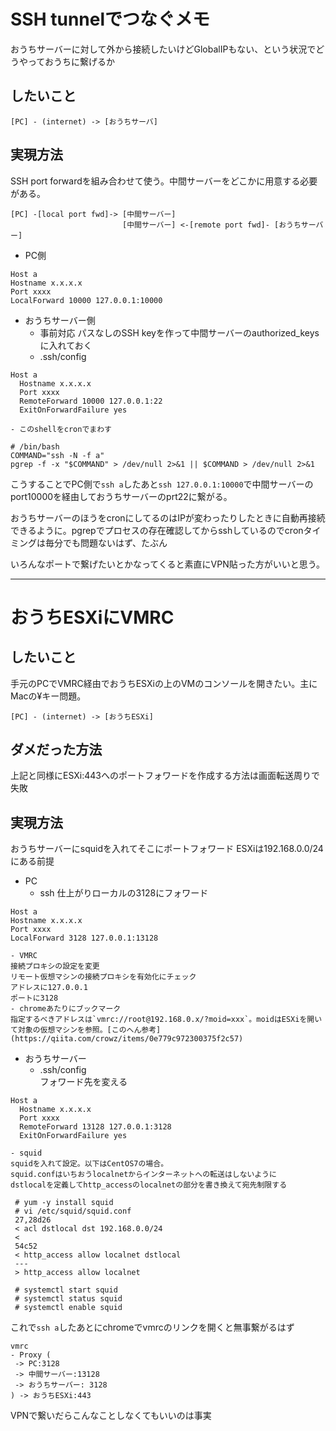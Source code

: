 # SSH tunnelでつなぐメモ

おうちサーバーに対して外から接続したいけどGlobalIPもない、という状況でどうやっておうちに繋げるか

## したいこと
```
[PC] - (internet) -> [おうちサーバ]
```

## 実現方法
SSH port forwardを組み合わせて使う。中間サーバーをどこかに用意する必要がある。
```
[PC] -[local port fwd]-> [中間サーバー]
                         [中間サーバー] <-[remote port fwd]- [おうちサーバー]

```

- PC側
```
Host a
Hostname x.x.x.x
Port xxxx
LocalForward 10000 127.0.0.1:10000
```
- おうちサーバー側
    - 事前対応
    パスなしのSSH keyを作って中間サーバーのauthorized_keysに入れておく
    - .ssh/config
```
Host a
  Hostname x.x.x.x
  Port xxxx
  RemoteForward 10000 127.0.0.1:22
  ExitOnForwardFailure yes
```
    - このshellをcronでまわす
```
# /bin/bash
COMMAND="ssh -N -f a"
pgrep -f -x "$COMMAND" > /dev/null 2>&1 || $COMMAND > /dev/null 2>&1
```

こうすることでPC側で`ssh a`したあと`ssh 127.0.0.1:10000`で中間サーバーのport10000を経由しておうちサーバーのprt22に繋がる。

おうちサーバーのほうをcronにしてるのはIPが変わったりしたときに自動再接続できるように。pgrepでプロセスの存在確認してからsshしているのでcronタイミングは毎分でも問題ないはず、たぶん

いろんなポートで繋げたいとかなってくると素直にVPN貼った方がいいと思う。

---

# おうちESXiにVMRC
## したいこと
手元のPCでVMRC経由でおうちESXiの上のVMのコンソールを開きたい。主にMacの¥キー問題。
```
[PC] - (internet) -> [おうちESXi]
```

## ダメだった方法
上記と同様にESXi:443へのポートフォワードを作成する方法は画面転送周りで失敗

## 実現方法
おうちサーバーにsquidを入れてそこにポートフォワード
ESXiは192.168.0.0/24にある前提

- PC
    - ssh
    仕上がりローカルの3128にフォワード
```
Host a
Hostname x.x.x.x
Port xxxx
LocalForward 3128 127.0.0.1:13128
```
    - VMRC  
    接続プロキシの設定を変更  
    リモート仮想マシンの接続プロキシを有効化にチェック  
    アドレスに127.0.0.1  
    ポートに3128
    - chromeあたりにブックマーク  
    指定するべきアドレスは`vmrc://root@192.168.0.x/?moid=xxx`。moidはESXiを開いて対象の仮想マシンを参照。[このへん参考](https://qiita.com/crowz/items/0e779c972300375f2c57)

- おうちサーバー
    - .ssh/config  
    フォワード先を変える
```
Host a
  Hostname x.x.x.x
  Port xxxx
  RemoteForward 13128 127.0.0.1:3128
  ExitOnForwardFailure yes
```
    - squid
    squidを入れて設定。以下はCentOS7の場合。  
    squid.confはいちおうlocalnetからインターネットへの転送はしないように
    dstlocalを定義してhttp_accessのlocalnetの部分を書き換えて宛先制限する

```
 # yum -y install squid
 # vi /etc/squid/squid.conf
 27,28d26
 < acl dstlocal dst 192.168.0.0/24
 <
 54c52
 < http_access allow localnet dstlocal
 ---
 > http_access allow localnet
 
 # systemctl start squid
 # systemctl status squid
 # systemctl enable squid
```

これで`ssh a`したあとにchromeでvmrcのリンクを開くと無事繋がるはず  

```
vmrc
- Proxy (
 -> PC:3128
 -> 中間サーバー:13128
 -> おうちサーバー: 3128
) -> おうちESXi:443
```

VPNで繋いだらこんなことしなくてもいいのは事実